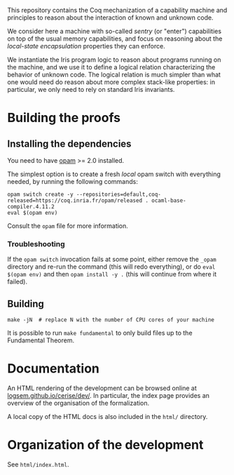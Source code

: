 This repository contains the Coq mechanization of a capability machine and
principles to reason about the interaction of known and unknown code.

We consider here a machine with so-called *sentry* (or "enter") capabilities on
top of the usual memory capabilities, and focus on reasoning about the
*local-state encapsulation* properties they can enforce.

We instantiate the Iris program logic to reason about programs running on the
machine, and we use it to define a logical relation characterizing the behavior
of unknown code. The logical relation is much simpler than what one would need
do reason about more complex stack-like properties: in particular, we only need
to rely on standard Iris invariants.


# Building the proofs

## Installing the dependencies

You need to have [opam](https://opam.ocaml.org/) >= 2.0 installed.

The simplest option is to create a fresh *local* opam switch with everything
needed, by running the following commands:

```
opam switch create -y --repositories=default,coq-released=https://coq.inria.fr/opam/released . ocaml-base-compiler.4.11.2
eval $(opam env)
```

Consult the `opam` file for more information.

### Troubleshooting

If the `opam switch` invocation fails at some point, either remove the `_opam`
directory and re-run the command (this will redo everything), or do `eval $(opam
env)` and then `opam install -y .` (this will continue from where it failed).

## Building

```
make -jN  # replace N with the number of CPU cores of your machine
```

It is possible to run `make fundamental` to only build files up to the
Fundamental Theorem.

# Documentation

An HTML rendering of the development can be browsed online at
[logsem.github.io/cerise/dev/](https://logsem.github.io/cerise/dev/). In
particular, the index page provides an overview of the organisation of the
formalization.

A local copy of the HTML docs is also included in the `html/` directory.


# Organization of the development

See `html/index.html`.
